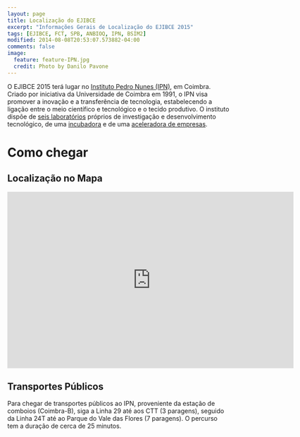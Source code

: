 ```yaml
---
layout: page
title: Localização do EJIBCE
excerpt: "Informações Gerais de Localização do EJIBCE 2015"
tags: [EJIBCE, FCT, SPB, ANBIOQ, IPN, BSIM2]
modified: 2014-08-08T20:53:07.573882-04:00
comments: false
image:
  feature: feature-IPN.jpg
  credit: Photo by Danilo Pavone
---
```


O EJIBCE 2015 terá lugar no [Instituto Pedro Nunes (IPN)](https://www.ipn.pt), em Coimbra. Criado por
iniciativa da Universidade de Coimbra em 1991, o IPN visa promover a inovação e a transferência de
tecnologia, estabelecendo a ligação entre o meio científico e tecnológico e o tecido produtivo. O
instituto dispõe de [seis laboratórios](https://www.ipn.pt/laboratorios) próprios de investigação e
desenvolvimento tecnológico, de uma [incubadora](https://www.ipn.pt/incubadora) e de uma [aceleradora de empresas](https://www.ipn.pt/tecBis).

# Como chegar

## Localização no Mapa
<iframe src="https://www.google.com/maps/embed?pb=!1m18!1m12!1m3!1d3047.7610867329845!2d-8.416470685194067!3d40.19213007719353!2m3!1f0!2f0!3f0!3m2!1i1024!2i768!4f13.1!3m3!1m2!1s0xd22f996bd1626ef%3A0x62667da29126b7a5!2sINSTITUTO+PEDRO+NUNES!5e0!3m2!1sen!2spt!4v1444930197027" width="650" height="400" frameborder="0" style="border:0" allowfullscreen></iframe>

## Transportes Públicos
Para chegar de transportes públicos ao IPN, proveniente da estação de comboios (Coimbra-B), siga a
Linha 29 até aos CTT (3 paragens), seguido da Linha 24T até ao Parque do Vale das Flores (7 paragens).
O percurso tem a duração de cerca de 25 minutos.
